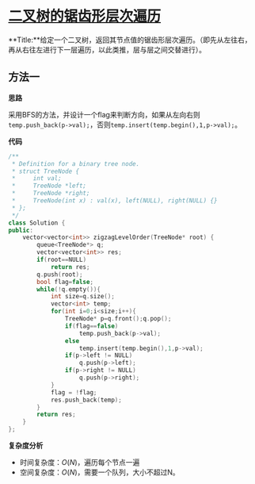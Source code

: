 # [ 二叉树的锯齿形层次遍历](https://leetcode-cn.com/problems/binary-tree-zigzag-level-order-traversal/)

​		**Title:**给定一个二叉树，返回其节点值的锯齿形层次遍历。（即先从左往右，再从右往左进行下一层遍历，以此类推，层与层之间交替进行）。



## 方法一

**思路**

​		采用BFS的方法，并设计一个flag来判断方向，如果从左向右则` temp.push_back(p->val);`，否则`temp.insert(temp.begin(),1,p->val);`。



**代码**

```C++
/**
 * Definition for a binary tree node.
 * struct TreeNode {
 *     int val;
 *     TreeNode *left;
 *     TreeNode *right;
 *     TreeNode(int x) : val(x), left(NULL), right(NULL) {}
 * };
 */
class Solution {
public:
    vector<vector<int>> zigzagLevelOrder(TreeNode* root) {
        queue<TreeNode*> q;
        vector<vector<int>> res;
        if(root==NULL)
            return res;
        q.push(root);
        bool flag=false;
        while(!q.empty()){
            int size=q.size();
            vector<int> temp;
            for(int i=0;i<size;i++){
                TreeNode* p=q.front();q.pop();
                if(flag==false)
                    temp.push_back(p->val);
                else
                    temp.insert(temp.begin(),1,p->val);
                if(p->left != NULL)
                    q.push(p->left);
                if(p->right != NULL)
                    q.push(p->right);
            }
            flag = !flag;
            res.push_back(temp);
        }
        return res;
    }
};
```



**复杂度分析**

* 时间复杂度：$O(N)$，遍历每个节点一遍
* 空间复杂度：$O(N)$，需要一个队列，大小不超过N。